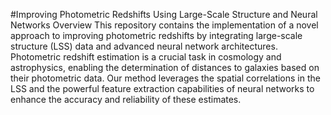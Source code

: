 #Improving Photometric Redshifts Using Large-Scale Structure and Neural Networks
Overview
This repository contains the implementation of a novel approach to improving photometric redshifts by integrating large-scale structure (LSS) data and advanced neural network architectures. Photometric redshift estimation is a crucial task in cosmology and astrophysics, enabling the determination of distances to galaxies based on their photometric data. Our method leverages the spatial correlations in the LSS and the powerful feature extraction capabilities of neural networks to enhance the accuracy and reliability of these estimates.
